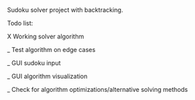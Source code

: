 Sudoku solver project with backtracking.

Todo list:

X Working solver algorithm

_ Test algorithm on edge cases

_ GUI sudoku input

_ GUI algorithm visualization

_ Check for algorithm optimizations/alternative solving methods